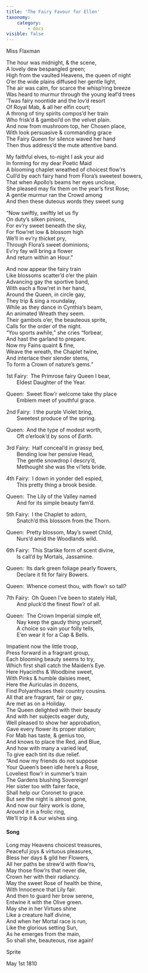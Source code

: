 ```yaml
---
title: 'The Fairy Favour for Ellen'
taxonomy:
    category:
        - docs
visible: false
---
```


<div class="author">Miss Flaxman</div>

The hour was midnight, & the scene,  
A lovely dew bespangled green;  
High from the vaulted Heavens, the queen of night  
O’er the wide plains diffused her gentle light,  
The air was calm, for scarce the whisp’ring breeze  
Was heard to murmur through the young leaf’d trees  
’Twas fairy noontide and the lov’d resort  
Of Royal Mab, & all her elfin court;  
A throng of tiny spirits compos’d her train  
Who frisk’d & gambol’d on the velvet plain.  
And now from mushroom top, her Chosen place,  
With look persuasive & commanding grace  
The Fairy Queen for silence waved her hand  
Then thus address’d the mute attentive band.  
  
My faithful elves, to-night I ask your aid  
In forming for my dear Poetic Maid  
A blooming chaplet wreathed of choicest flow’rs  
Cull’d by each fairy hand from Flora’s sweetest bowers,  
That when Apollo’s beams her eyes unclose,  
She pleased may fix them on the year’s first Rose;  
A gentle murmur ran the Crowd among  
And then these duteous words they sweet sung  
  
“Now swiftly, swiftly let us fly  
On duty’s silken pinions,  
For ev’ry sweet beneath the sky,  
For flow’ret low & blossom high  
We’ll in ev’ry thicket pry,  
Through Flora’s sweet dominions;  
Ev’ry fay will bring a flower  
And return within an Hour.”  
  
And now appear the fairy train  
Like blossoms scatter’d o’er the plain  
Advancing gay the sportive band,  
With each a flow’ret in her hand,  
Around the Queen, in circle gay,  
They trip & sing a roundalay,  
While as they dance in Cynthia’s beam,  
An animated Wreath they seem.  
Their gambols o’er, the beauteous sprite,  
Calls for the order of the night.  
“You sports awhile,” she cries “forbear,  
And hast the garland to prepare.  
Now my Fains quaint & fine,  
Weave the wreath, the Chaplet twine,  
And interlace their slender stems,  
To form a Crown of nature’s gems.”  
    
1st Fairy:&ensp;The Primrose fairy Queen I bear,  
&emsp;&emsp;Eldest Daughter of the Year.  
  
Queen:&ensp;Sweet flow’r welcome take thy place  
&emsp;&emsp;Emblem meet of youthful grace.  
 
2nd Fairy:&ensp;I the purple Violet bring,  
&emsp;&emsp;Sweetest produce of the spring.  
  
Queen:&ensp;And the type of modest worth,  
&emsp;&emsp;Oft o’erlook’d by sons of *Earth.*  
 
3rd Fairy:&ensp;Half conceal’d in grassy bed,  
&emsp;&emsp;Bending low her pensive Head,  
&emsp;&emsp;The gentle snowdrop I descry’d,  
&emsp;&emsp;Methought she was the vi’lets bride.  
  
4th Fairy:&ensp;I down in yonder dell espied,  
&emsp;&emsp;This pretty thing a brook beside.  
  
Queen:&ensp;The Lily of the Valley named  
&emsp;&emsp;And for its simple beauty fam’d.  
 
5th Fairy:&ensp;I the Chaplet to adorn,  
&emsp;&emsp;Snatch’d this blossom from the Thorn.  
  
Queen:&ensp;Pretty blossom, May’s sweet Child,  
&emsp;&emsp;Nurs’d amid the Woodlands wild.  
  
6th Fairy:&ensp;This Starlike form of scent divine,  
&emsp;&emsp;Is call’d by Mortals, Jassamine.  
  
Queen:&ensp;Its dark green foliage pearly flowers,  
&emsp;&emsp;Declare it fit for fairy Bowers.  
  
Queen:&ensp;Whence comest thou, with flow’r so tall?  
  
7th Fairy:&ensp;Oh Queen I’ve been to stately Hall,  
&emsp;&emsp;And pluck’d the finest flow’r of all.  
  
Queen:&ensp;The Crown Imperial simple elf,  
&emsp;&emsp;Nay keep the gaudy thing yourself,  
&emsp;&emsp;A choice so vain your folly tells,  
&emsp;&emsp;E’en wear it for a Cap & Bells.  
  
Impatient now the little troop,  
Press forward in a fragrant group,  
Each blooming beauty seems to try,  
Which first shall catch the Maiden’s Eye.  
Here Hyacinths & Woodbine sweet,  
With Pinks & humble daisies meet,  
Here the Auriculas in dozens,  
Find Polyanthuses their country cousins.  
All that are fragrant, fair or gay,  
Are met as on a Holiday.  
The Queen delighted with their beauty  
And with her subjects eager duty,  
Well pleased to show her approbation,  
Gave every flower its proper station;  
For Mab has taste, & genius too,  
And knows to place the Red, and Blue,  
And how with many a varied leaf,  
To give each tint its due relief.  
“And now my friends do not suppose  
Your Queen’s been idle here’s a Rose,  
Loveliest flow’r in summer’s train  
The Gardens blushing Sovereign!  
Her sister too with fairer face,  
Shall help our Coronet to grace.  
But see the night is almost gone,  
And now our fairy work is done,  
Around it in a frolic ring,  
We’ll trip it & our wishes sing.  
  
#### Song  
  
Long may Heavens choicest treasures,  
Peaceful joys & virtuous pleasures,  
Bless her days & gild her Flowers,  
All her paths be strew’d with flow’rs,  
May those flow’rs that never die,  
Crown her with their radiancy.  
May the sweet Rose of health be thine,  
With Innocence that Lily fair.  
And then to guard her brow serene,  
Entwine it with the Olive green.  
May she in her Virtues shine  
Like a creature half divine,  
And when her Mortal race is run,  
Like the glorious setting Sun,  
As he emerges from the main,  
So shall she, beauteous, rise again!  
  
Sprite

May 1st 1810
